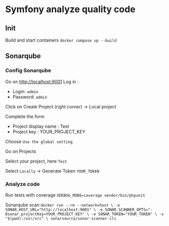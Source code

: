 # Symfony analyze quality code

## Init

Build and start containers
`docker compose up --build`

## Sonarqube

### Config Sonarqube

Go on <http://localhost:9001>
Log in :

- Login: `admin`
- Password: `admin`

Click on Create Project (right corner) -> Local project

Complete the form

- Project display name : Test
- Project key : YOUR_PROJECT_KEY

Choose `Use the global setting`

Go on Projects

Select your project, here `Test`

Select `Locally` -> Generate Token `YOUR_TOKEN`

### Analyze code

Run tests with coverage
`XDEBUG_MODE=coverage vendor/bin/phpunit`

Sonarqube scan
`docker run --rm --network=host \
  -e SONAR_HOST_URL="http://localhost:9001" \
  -e SONAR_SCANNER_OPTS="-Dsonar.projectKey=YOUR_PROJECT_KEY" \
  -e SONAR_TOKEN="YOUR_TOKEN" \
  -v "$(pwd):/usr/src" \
  sonarsource/sonar-scanner-cli`
